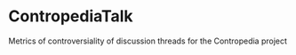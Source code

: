 ContropediaTalk
===============

Metrics of controversiality of discussion threads for the Contropedia project
